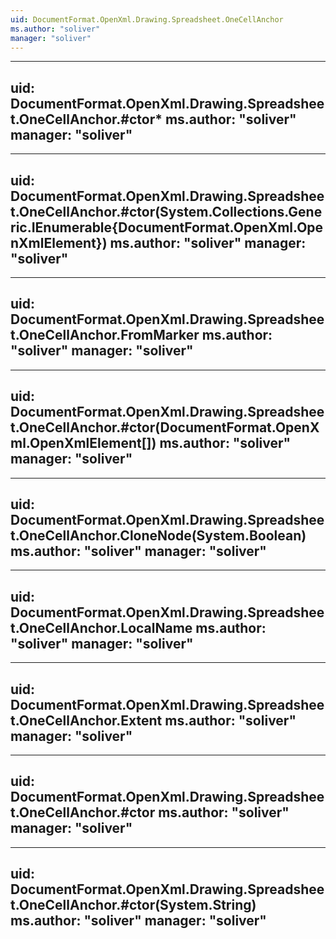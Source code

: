 ```yaml
---
uid: DocumentFormat.OpenXml.Drawing.Spreadsheet.OneCellAnchor
ms.author: "soliver"
manager: "soliver"
---
```


---
uid: DocumentFormat.OpenXml.Drawing.Spreadsheet.OneCellAnchor.#ctor*
ms.author: "soliver"
manager: "soliver"
---

---
uid: DocumentFormat.OpenXml.Drawing.Spreadsheet.OneCellAnchor.#ctor(System.Collections.Generic.IEnumerable{DocumentFormat.OpenXml.OpenXmlElement})
ms.author: "soliver"
manager: "soliver"
---

---
uid: DocumentFormat.OpenXml.Drawing.Spreadsheet.OneCellAnchor.FromMarker
ms.author: "soliver"
manager: "soliver"
---

---
uid: DocumentFormat.OpenXml.Drawing.Spreadsheet.OneCellAnchor.#ctor(DocumentFormat.OpenXml.OpenXmlElement[])
ms.author: "soliver"
manager: "soliver"
---

---
uid: DocumentFormat.OpenXml.Drawing.Spreadsheet.OneCellAnchor.CloneNode(System.Boolean)
ms.author: "soliver"
manager: "soliver"
---

---
uid: DocumentFormat.OpenXml.Drawing.Spreadsheet.OneCellAnchor.LocalName
ms.author: "soliver"
manager: "soliver"
---

---
uid: DocumentFormat.OpenXml.Drawing.Spreadsheet.OneCellAnchor.Extent
ms.author: "soliver"
manager: "soliver"
---

---
uid: DocumentFormat.OpenXml.Drawing.Spreadsheet.OneCellAnchor.#ctor
ms.author: "soliver"
manager: "soliver"
---

---
uid: DocumentFormat.OpenXml.Drawing.Spreadsheet.OneCellAnchor.#ctor(System.String)
ms.author: "soliver"
manager: "soliver"
---
